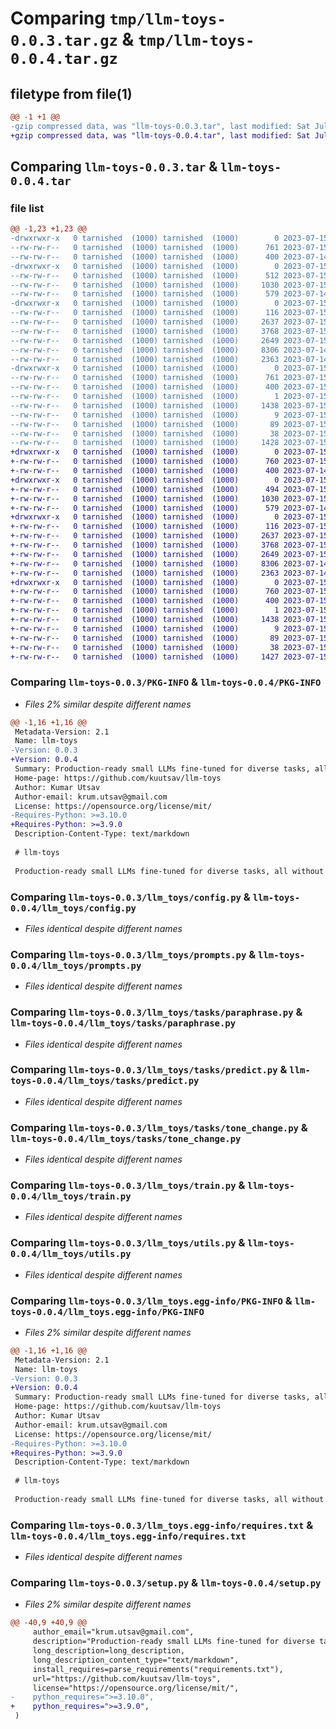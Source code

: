 # Comparing `tmp/llm-toys-0.0.3.tar.gz` & `tmp/llm-toys-0.0.4.tar.gz`

## filetype from file(1)

```diff
@@ -1 +1 @@
-gzip compressed data, was "llm-toys-0.0.3.tar", last modified: Sat Jul 15 14:06:00 2023, max compression
+gzip compressed data, was "llm-toys-0.0.4.tar", last modified: Sat Jul 15 13:48:48 2023, max compression
```

## Comparing `llm-toys-0.0.3.tar` & `llm-toys-0.0.4.tar`

### file list

```diff
@@ -1,23 +1,23 @@
-drwxrwxr-x   0 tarnished  (1000) tarnished  (1000)        0 2023-07-15 14:06:00.823779 llm-toys-0.0.3/
--rw-rw-r--   0 tarnished  (1000) tarnished  (1000)      761 2023-07-15 14:06:00.823779 llm-toys-0.0.3/PKG-INFO
--rw-rw-r--   0 tarnished  (1000) tarnished  (1000)      400 2023-07-14 12:54:54.000000 llm-toys-0.0.3/README.md
-drwxrwxr-x   0 tarnished  (1000) tarnished  (1000)        0 2023-07-15 14:06:00.823779 llm-toys-0.0.3/llm_toys/
--rw-rw-r--   0 tarnished  (1000) tarnished  (1000)      512 2023-07-15 14:05:47.000000 llm-toys-0.0.3/llm_toys/__init__.py
--rw-rw-r--   0 tarnished  (1000) tarnished  (1000)     1030 2023-07-15 07:24:40.000000 llm-toys-0.0.3/llm_toys/config.py
--rw-rw-r--   0 tarnished  (1000) tarnished  (1000)      579 2023-07-14 12:41:16.000000 llm-toys-0.0.3/llm_toys/prompts.py
-drwxrwxr-x   0 tarnished  (1000) tarnished  (1000)        0 2023-07-15 14:06:00.823779 llm-toys-0.0.3/llm_toys/tasks/
--rw-rw-r--   0 tarnished  (1000) tarnished  (1000)      116 2023-07-15 06:08:47.000000 llm-toys-0.0.3/llm_toys/tasks/__init__.py
--rw-rw-r--   0 tarnished  (1000) tarnished  (1000)     2637 2023-07-15 06:20:23.000000 llm-toys-0.0.3/llm_toys/tasks/paraphrase.py
--rw-rw-r--   0 tarnished  (1000) tarnished  (1000)     3768 2023-07-15 07:24:40.000000 llm-toys-0.0.3/llm_toys/tasks/predict.py
--rw-rw-r--   0 tarnished  (1000) tarnished  (1000)     2649 2023-07-15 05:21:51.000000 llm-toys-0.0.3/llm_toys/tasks/tone_change.py
--rw-rw-r--   0 tarnished  (1000) tarnished  (1000)     8306 2023-07-14 12:32:07.000000 llm-toys-0.0.3/llm_toys/train.py
--rw-rw-r--   0 tarnished  (1000) tarnished  (1000)     2363 2023-07-14 13:03:24.000000 llm-toys-0.0.3/llm_toys/utils.py
-drwxrwxr-x   0 tarnished  (1000) tarnished  (1000)        0 2023-07-15 14:06:00.823779 llm-toys-0.0.3/llm_toys.egg-info/
--rw-rw-r--   0 tarnished  (1000) tarnished  (1000)      761 2023-07-15 14:06:00.000000 llm-toys-0.0.3/llm_toys.egg-info/PKG-INFO
--rw-rw-r--   0 tarnished  (1000) tarnished  (1000)      400 2023-07-15 14:06:00.000000 llm-toys-0.0.3/llm_toys.egg-info/SOURCES.txt
--rw-rw-r--   0 tarnished  (1000) tarnished  (1000)        1 2023-07-15 14:06:00.000000 llm-toys-0.0.3/llm_toys.egg-info/dependency_links.txt
--rw-rw-r--   0 tarnished  (1000) tarnished  (1000)     1438 2023-07-15 14:06:00.000000 llm-toys-0.0.3/llm_toys.egg-info/requires.txt
--rw-rw-r--   0 tarnished  (1000) tarnished  (1000)        9 2023-07-15 14:06:00.000000 llm-toys-0.0.3/llm_toys.egg-info/top_level.txt
--rw-rw-r--   0 tarnished  (1000) tarnished  (1000)       89 2023-07-15 06:02:36.000000 llm-toys-0.0.3/pyproject.toml
--rw-rw-r--   0 tarnished  (1000) tarnished  (1000)       38 2023-07-15 14:06:00.823779 llm-toys-0.0.3/setup.cfg
--rw-rw-r--   0 tarnished  (1000) tarnished  (1000)     1428 2023-07-15 14:02:05.000000 llm-toys-0.0.3/setup.py
+drwxrwxr-x   0 tarnished  (1000) tarnished  (1000)        0 2023-07-15 13:48:48.600420 llm-toys-0.0.4/
+-rw-rw-r--   0 tarnished  (1000) tarnished  (1000)      760 2023-07-15 13:48:48.600420 llm-toys-0.0.4/PKG-INFO
+-rw-rw-r--   0 tarnished  (1000) tarnished  (1000)      400 2023-07-14 12:54:54.000000 llm-toys-0.0.4/README.md
+drwxrwxr-x   0 tarnished  (1000) tarnished  (1000)        0 2023-07-15 13:48:48.600420 llm-toys-0.0.4/llm_toys/
+-rw-rw-r--   0 tarnished  (1000) tarnished  (1000)      494 2023-07-15 13:43:22.000000 llm-toys-0.0.4/llm_toys/__init__.py
+-rw-rw-r--   0 tarnished  (1000) tarnished  (1000)     1030 2023-07-15 07:24:40.000000 llm-toys-0.0.4/llm_toys/config.py
+-rw-rw-r--   0 tarnished  (1000) tarnished  (1000)      579 2023-07-14 12:41:16.000000 llm-toys-0.0.4/llm_toys/prompts.py
+drwxrwxr-x   0 tarnished  (1000) tarnished  (1000)        0 2023-07-15 13:48:48.600420 llm-toys-0.0.4/llm_toys/tasks/
+-rw-rw-r--   0 tarnished  (1000) tarnished  (1000)      116 2023-07-15 06:08:47.000000 llm-toys-0.0.4/llm_toys/tasks/__init__.py
+-rw-rw-r--   0 tarnished  (1000) tarnished  (1000)     2637 2023-07-15 06:20:23.000000 llm-toys-0.0.4/llm_toys/tasks/paraphrase.py
+-rw-rw-r--   0 tarnished  (1000) tarnished  (1000)     3768 2023-07-15 07:24:40.000000 llm-toys-0.0.4/llm_toys/tasks/predict.py
+-rw-rw-r--   0 tarnished  (1000) tarnished  (1000)     2649 2023-07-15 05:21:51.000000 llm-toys-0.0.4/llm_toys/tasks/tone_change.py
+-rw-rw-r--   0 tarnished  (1000) tarnished  (1000)     8306 2023-07-14 12:32:07.000000 llm-toys-0.0.4/llm_toys/train.py
+-rw-rw-r--   0 tarnished  (1000) tarnished  (1000)     2363 2023-07-14 13:03:24.000000 llm-toys-0.0.4/llm_toys/utils.py
+drwxrwxr-x   0 tarnished  (1000) tarnished  (1000)        0 2023-07-15 13:48:48.600420 llm-toys-0.0.4/llm_toys.egg-info/
+-rw-rw-r--   0 tarnished  (1000) tarnished  (1000)      760 2023-07-15 13:48:48.000000 llm-toys-0.0.4/llm_toys.egg-info/PKG-INFO
+-rw-rw-r--   0 tarnished  (1000) tarnished  (1000)      400 2023-07-15 13:48:48.000000 llm-toys-0.0.4/llm_toys.egg-info/SOURCES.txt
+-rw-rw-r--   0 tarnished  (1000) tarnished  (1000)        1 2023-07-15 13:48:48.000000 llm-toys-0.0.4/llm_toys.egg-info/dependency_links.txt
+-rw-rw-r--   0 tarnished  (1000) tarnished  (1000)     1438 2023-07-15 13:48:48.000000 llm-toys-0.0.4/llm_toys.egg-info/requires.txt
+-rw-rw-r--   0 tarnished  (1000) tarnished  (1000)        9 2023-07-15 13:48:48.000000 llm-toys-0.0.4/llm_toys.egg-info/top_level.txt
+-rw-rw-r--   0 tarnished  (1000) tarnished  (1000)       89 2023-07-15 06:02:36.000000 llm-toys-0.0.4/pyproject.toml
+-rw-rw-r--   0 tarnished  (1000) tarnished  (1000)       38 2023-07-15 13:48:48.600420 llm-toys-0.0.4/setup.cfg
+-rw-rw-r--   0 tarnished  (1000) tarnished  (1000)     1427 2023-07-15 07:35:58.000000 llm-toys-0.0.4/setup.py
```

### Comparing `llm-toys-0.0.3/PKG-INFO` & `llm-toys-0.0.4/PKG-INFO`

 * *Files 2% similar despite different names*

```diff
@@ -1,16 +1,16 @@
 Metadata-Version: 2.1
 Name: llm-toys
-Version: 0.0.3
+Version: 0.0.4
 Summary: Production-ready small LLMs fine-tuned for diverse tasks, all without an OpenAI key.
 Home-page: https://github.com/kuutsav/llm-toys
 Author: Kumar Utsav
 Author-email: krum.utsav@gmail.com
 License: https://opensource.org/license/mit/
-Requires-Python: >=3.10.0
+Requires-Python: >=3.9.0
 Description-Content-Type: text/markdown
 
 # llm-toys
 
 Production-ready small LLMs fine-tuned for diverse tasks, all without an OpenAI key.
```

### Comparing `llm-toys-0.0.3/llm_toys/config.py` & `llm-toys-0.0.4/llm_toys/config.py`

 * *Files identical despite different names*

### Comparing `llm-toys-0.0.3/llm_toys/prompts.py` & `llm-toys-0.0.4/llm_toys/prompts.py`

 * *Files identical despite different names*

### Comparing `llm-toys-0.0.3/llm_toys/tasks/paraphrase.py` & `llm-toys-0.0.4/llm_toys/tasks/paraphrase.py`

 * *Files identical despite different names*

### Comparing `llm-toys-0.0.3/llm_toys/tasks/predict.py` & `llm-toys-0.0.4/llm_toys/tasks/predict.py`

 * *Files identical despite different names*

### Comparing `llm-toys-0.0.3/llm_toys/tasks/tone_change.py` & `llm-toys-0.0.4/llm_toys/tasks/tone_change.py`

 * *Files identical despite different names*

### Comparing `llm-toys-0.0.3/llm_toys/train.py` & `llm-toys-0.0.4/llm_toys/train.py`

 * *Files identical despite different names*

### Comparing `llm-toys-0.0.3/llm_toys/utils.py` & `llm-toys-0.0.4/llm_toys/utils.py`

 * *Files identical despite different names*

### Comparing `llm-toys-0.0.3/llm_toys.egg-info/PKG-INFO` & `llm-toys-0.0.4/llm_toys.egg-info/PKG-INFO`

 * *Files 2% similar despite different names*

```diff
@@ -1,16 +1,16 @@
 Metadata-Version: 2.1
 Name: llm-toys
-Version: 0.0.3
+Version: 0.0.4
 Summary: Production-ready small LLMs fine-tuned for diverse tasks, all without an OpenAI key.
 Home-page: https://github.com/kuutsav/llm-toys
 Author: Kumar Utsav
 Author-email: krum.utsav@gmail.com
 License: https://opensource.org/license/mit/
-Requires-Python: >=3.10.0
+Requires-Python: >=3.9.0
 Description-Content-Type: text/markdown
 
 # llm-toys
 
 Production-ready small LLMs fine-tuned for diverse tasks, all without an OpenAI key.
```

### Comparing `llm-toys-0.0.3/llm_toys.egg-info/requires.txt` & `llm-toys-0.0.4/llm_toys.egg-info/requires.txt`

 * *Files identical despite different names*

### Comparing `llm-toys-0.0.3/setup.py` & `llm-toys-0.0.4/setup.py`

 * *Files 2% similar despite different names*

```diff
@@ -40,9 +40,9 @@
     author_email="krum.utsav@gmail.com",
     description="Production-ready small LLMs fine-tuned for diverse tasks, all without an OpenAI key.",
     long_description=long_description,
     long_description_content_type="text/markdown",
     install_requires=parse_requirements("requirements.txt"),
     url="https://github.com/kuutsav/llm-toys",
     license="https://opensource.org/license/mit/",
-    python_requires=">=3.10.0",
+    python_requires=">=3.9.0",
 )
```

